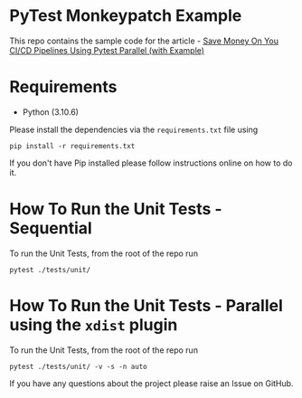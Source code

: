 # PyTest Monkeypatch Example

This repo contains the sample code for the article - [Save Money On You CI/CD Pipelines Using Pytest Parallel (with Example)](https://pytest-with-eric.com/pytest-best-practices/pytest-parallel/)


# Requirements
* Python (3.10.6)

Please install the dependencies via the `requirements.txt` file using 
```commandline
pip install -r requirements.txt
```
If you don't have Pip installed please follow instructions online on how to do it.

# How To Run the Unit Tests - Sequential
To run the Unit Tests, from the root of the repo run
```commandline
pytest ./tests/unit/
```

# How To Run the Unit Tests - Parallel using the `xdist` plugin
To run the Unit Tests, from the root of the repo run
```commandline
pytest ./tests/unit/ -v -s -n auto
```

If you have any questions about the project please raise an Issue on GitHub. 
